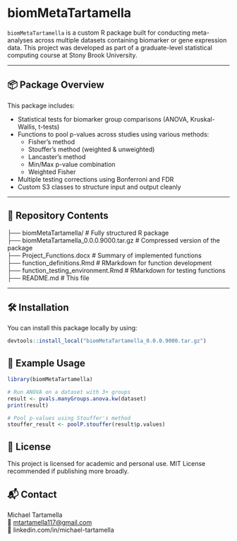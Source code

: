 # biomMetaTartamella

`biomMetaTartamella` is a custom R package built for conducting meta-analyses across multiple datasets containing biomarker or gene expression data. This project was developed as part of a graduate-level statistical computing course at Stony Brook University.

---

## 📦 Package Overview

This package includes:
- Statistical tests for biomarker group comparisons (ANOVA, Kruskal-Wallis, t-tests)
- Functions to pool p-values across studies using various methods:
  - Fisher’s method
  - Stouffer’s method (weighted & unweighted)
  - Lancaster’s method
  - Min/Max p-value combination
  - Weighted Fisher
- Multiple testing corrections using Bonferroni and FDR
- Custom S3 classes to structure input and output cleanly

---

## 🧪 Repository Contents
├── biomMetaTartamella/ # Fully structured R package\
├── biomMetaTartamella_0.0.0.9000.tar.gz # Compressed version of the package\
├── Project_Functions.docx # Summary of implemented functions\
├── function_definitions.Rmd # RMarkdown for function development\
├── function_testing_environment.Rmd # RMarkdown for testing functions\
├── README.md # This file

---

## 🛠️ Installation

You can install this package locally by using:

```r
devtools::install_local("biomMetaTartamella_0.0.0.9000.tar.gz")
```
## 🚀 Example Usage
```r
library(biomMetaTartamella)

# Run ANOVA on a dataset with 3+ groups
result <- pvals.manyGroups.anova.kw(dataset)
print(result)

# Pool p-values using Stouffer's method
stouffer_result <- poolP.stouffer(result$p.values)
```
## 📄 License

This project is licensed for academic and personal use. MIT License recommended if publishing more broadly.

## 📬 Contact

Michael Tartamella\
📧 mtartamella117@gmail.com\
🔗 linkedin.com/in/michael-tartamella
